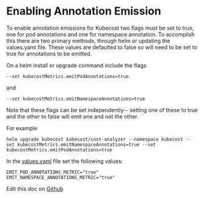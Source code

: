 Enabling Annotation Emission
============================

To enable annotation emissions for Kubecost two flags must be set to true, one for pod annotations and one for namespace annotation. To accomplish this there are two primary methods, through helm or updating the values.yaml file. These values are defaulted to false so will need to be set to true for annotations to be emitted.

On a helm install or upgrade command include the flags

```
--set kubecostMetrics.emitPodAnnotations=true
```

and

```
--set kubecostMetrics.emitNamespaceAnnotations=true
```

Note that these flags can be set independently-- setting one of these to true and the other to false will emit one and not the other.

For example

```
helm upgrade kubecost kubecost/cost-analyzer --namespace kubecost --set kubecostMetrics.emitNamespaceAnnotations=true --set kubecostMetrics.emitPodAnnotations=true
```

In the [values.yaml](https://github.com/kubecost/cost-analyzer-helm-chart/blob/develop/cost-analyzer/values.yaml) file set the following values:

```
EMIT_POD_ANNOTATIONS_METRIC="true"
EMIT_NAMESPACE_ANNOTATIONS_METRIC="true"
```

Edit this doc on [Github](https://github.com/kubecost/docs/blob/main/annotations.md)

<!--- {"article":"4407595918231","section":"4402815656599","permissiongroup":"1500001277122"} --->